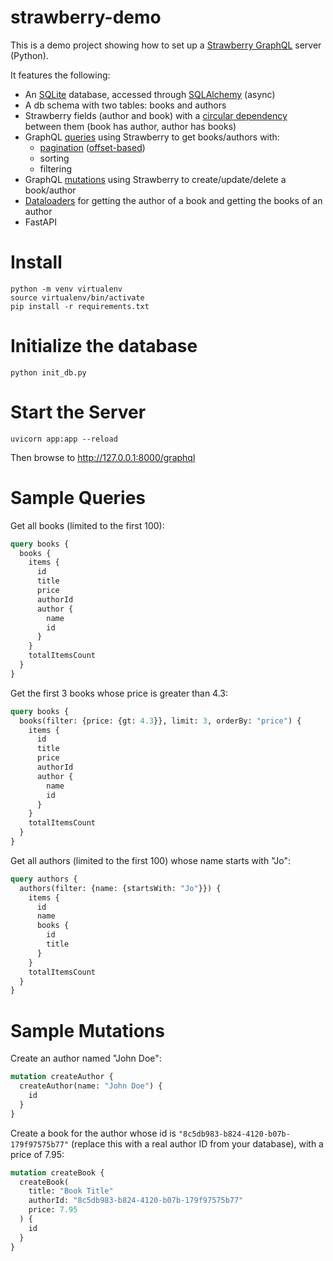 # strawberry-demo

This is a demo project showing how to set up a [Strawberry GraphQL](https://strawberry.rocks/) server (Python).

It features the following:
- An [SQLite](https://www.sqlite.org/index.html) database, accessed through [SQLAlchemy](https://www.sqlalchemy.org/) 
  (async)
- A db schema with two tables: books and authors
- Strawberry fields (author and book) with a [circular dependency](https://strawberry.rocks/docs/types/lazy)
  between them (book has author, author has books)
- GraphQL [queries](https://strawberry.rocks/docs/general/queries) using Strawberry to get books/authors with:
  - [pagination](https://strawberry.rocks/docs/guides/pagination/overview#pagination-at-a-glance)
    ([offset-based](https://strawberry.rocks/docs/guides/pagination/offset-based#implementing-offset-pagination))
  - sorting
  - filtering
- GraphQL [mutations](https://strawberry.rocks/docs/general/mutations) using Strawberry to create/update/delete 
  a book/author
- [Dataloaders](https://strawberry.rocks/docs/guides/dataloaders#dataloaders) for getting the author of a book and 
  getting the books of an author
- FastAPI

# Install
```
python -m venv virtualenv
source virtualenv/bin/activate
pip install -r requirements.txt
```

# Initialize the database
```
python init_db.py
```

# Start the Server
```
uvicorn app:app --reload
```
Then browse to http://127.0.0.1:8000/graphql

# Sample Queries

Get all books (limited to the first 100):
```graphql
query books {
  books {
    items {
      id
      title
      price
      authorId
      author {
        name
        id
      }
    }
    totalItemsCount
  }
}
```

Get the first 3 books whose price is greater than 4.3:
```graphql
query books {
  books(filter: {price: {gt: 4.3}}, limit: 3, orderBy: "price") {
    items {
      id
      title
      price
      authorId
      author {
        name
        id
      }
    }
    totalItemsCount
  }
}
```

Get all authors (limited to the first 100) whose name starts with "Jo":
```graphql
query authors {
  authors(filter: {name: {startsWith: "Jo"}}) {
    items {
      id
      name
      books {
        id
        title
      }
    }
    totalItemsCount
  }
}
```

# Sample Mutations

Create an author named "John Doe":
```graphql
mutation createAuthor {
  createAuthor(name: "John Doe") {
    id
  }
}
```

Create a book for the author whose id is `"8c5db983-b824-4120-b07b-179f97575b77"`
(replace this with a real author ID from your database), with a price of 7.95:
```graphql
mutation createBook {
  createBook(
    title: "Book Title"
    authorId: "8c5db983-b824-4120-b07b-179f97575b77"
    price: 7.95
  ) {
    id
  }
}
```
